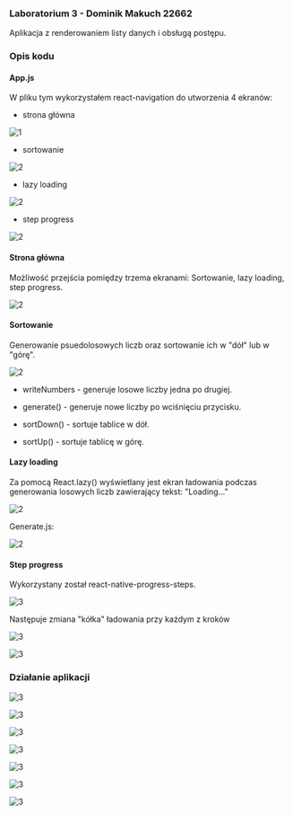 ### Laboratorium 3 - Dominik Makuch 22662
Aplikacja z renderowaniem listy danych i obsługą postępu.


### Opis kodu
#### App.js
W pliku tym wykorzystałem react-navigation do utworzenia 4 ekranów:
- strona główna

![1](/screenshots/1.PNG)

- sortowanie

![2](/screenshots/2.PNG)

- lazy loading

![2](/screenshots/3.PNG)

- step progress

![2](/screenshots/4.PNG)

#### Strona główna
Możliwość przejścia pomiędzy trzema ekranami: 
Sortowanie, lazy loading, step progress.

![2](/screenshots/5.PNG)

#### Sortowanie
Generowanie psuedolosowych liczb oraz sortowanie ich w "dół" lub w "górę".

![2](/screenshots/6.PNG)

- writeNumbers - generuje losowe liczby jedna po drugiej.

- generate() - generuje nowe liczby po wciśnięciu przycisku.

- sortDown() - sortuje tablice w dół.

- sortUp() - sortuje tablicę w górę.

#### Lazy loading
Za pomocą React.lazy() wyświetlany jest ekran ładowania podczas generowania losowych liczb zawierający tekst: "Loading..."

![2](/screenshots/12.png)

Generate.js: 

![2](/screenshots/13.png)

#### Step progress
Wykorzystany został react-native-progress-steps.

![3](/screenshots/14.png)

Następuje zmiana "kółka" ładowania przy każdym z kroków

![3](/screenshots/15.png)

![3](/screenshots/16.png)


### Działanie aplikacji


![3](/screenshots/1.jpg)
 
![3](/screenshots/2.jpg)

![3](/screenshots/3.jpg)

![3](/screenshots/4.jpg)

![3](/screenshots/8.jpg)

![3](/screenshots/9.jpg)

![3](/screenshots/10.jpg)
